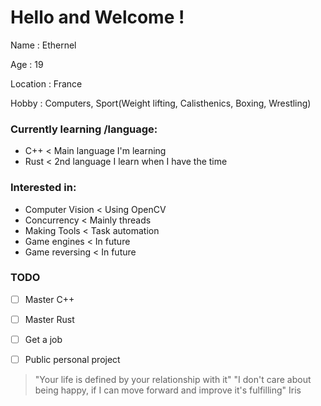 # Hello and Welcome !

Name      : Ethernel

Age       : 19

Location  : France

Hobby     : Computers, Sport(Weight lifting, Calisthenics, Boxing, Wrestling)


### Currently learning /language:
  - C++       < Main language I'm learning
  - Rust      < 2nd language I learn when I have the time
  
  
### Interested in:
  - Computer Vision      < Using OpenCV    
  - Concurrency          < Mainly threads
  - Making Tools         < Task automation 
  - Game engines         < In future
  - Game reversing       < In future


### TODO
- [ ] Master C++
- [ ] Master Rust
- [ ] Get a job
- [ ] Public personal project 


> "Your life is defined by your relationship with it"
> "I don't care about being happy, if I can move forward and improve it's fulfilling"
Iris
